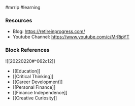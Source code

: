 #mrrip 
#learning

### Resources
- Blog: https://retireinprogress.com/
- Youtube Channel: https://www.youtube.com/c/MrRipYT

### Block References
![[20220220#^062c12]]

- [[Education]]
- [[Critical Thinking]]
- [[Career Development]]
- [[Personal Finance]]
- [[Finance Independence]]
- [[Creative Curiosity]]
